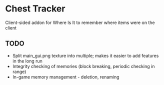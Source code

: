 # Chest Tracker

Client-sided addon for Where Is It to remember where items were on the client

## TODO

- Split main_gui.png texture into multiple; makes it easier to add features in the long run
- Integrity checking of memories (block breaking, periodic checking in range)
- In-game memory management - deletion, renaming